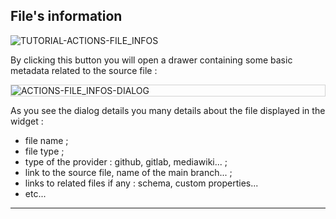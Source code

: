 ## File's information

<div>
  <img
    alt="TUTORIAL-ACTIONS-FILE_INFOS"
    src="https://raw.githubusercontent.com/multi-coop/vizboard-website-content/main/images/tutorial/commented/tutorial-03.png"
    />
</div>

By clicking this button <span class="icon"><i class="mdi mdi-information-outline"></i></span> you will open a drawer containing some basic metadata related to the source file :

<div style="border: thin solid lightgrey;">
  <img
    alt="ACTIONS-FILE_INFOS-DIALOG"
    src="https://raw.githubusercontent.com/multi-coop/vizboard-website-content/main/images/tutorial/actions-file_infos.png"
    />
</div>

As you see the dialog details you many details about the file displayed in the widget :

- file name ;
- file type ;
- type of the provider : github, gitlab, mediawiki... ;
- link to the source file, name of the main branch... ;
- links to related files if any : schema, custom properties...
- etc...

---

